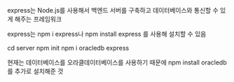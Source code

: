 express는 Node.js를 사용해서 백엔드 서버를 구축하고 데이터베이스와 통신할 수 있게 해주는 프레임워크

express는 npm i express나 npm install express 를 사용해 설치할 수 있음

cd server
npm init
npm i oracledb express

현재는 데이터베이스를 오라클데이터베이스를 사용하기 때문에 npm install oracledb를 추가로 설치해준 것
